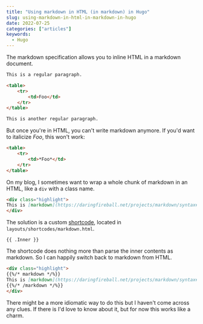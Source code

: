```yaml
---
title: "Using markdown in HTML (in markdown) in Hugo"
slug: using-markdown-in-html-in-markdown-in-hugo
date: 2022-07-25
categories: ["articles"]
keywords:
  - Hugo
---
```


The markdown specification allows you to inline HTML in a markdown document.

```md
This is a regular paragraph.

<table>
    <tr>
        <td>Foo</td>
    </tr>
</table>

This is another regular paragraph.
```

But once you're in HTML, you can't write markdown anymore. If you'd want to italicize *Foo*, this won't work:

```md
<table>
    <tr>
        <td>*Foo*</td>
    </tr>
</table>
```

On my blog, I sometimes want to wrap a whole chunk of markdown in an HTML, like a `div` with a class name.

```md
<div class="highlight">
This is [markdown](https://daringfireball.net/projects/markdown/syntax#html).
</div>
```

The solution is a custom [shortcode](https://gohugo.io/content-management/shortcodes/), located in `layouts/shortcodes/markdown.html`.

```
{{ .Inner }}
```

The shortcode does nothing more than parse the inner contents as markdown. So I can happily switch back to markdown from HTML.

```md
<div class="highlight">
{{%/* markdown */%}}
This is [markdown](https://daringfireball.net/projects/markdown/syntax#html).
{{%/* /markdown */%}}
</div>
```

There might be a more idiomatic way to do this but I haven't come across any clues. If there is I'd love to know about it, but for now this works like a charm.
